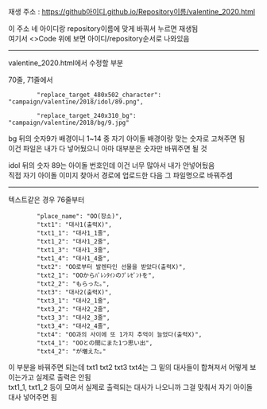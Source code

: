 재생 주소 : https://github아이디.github.io/Repository이름/valentine_2020.html

이 주소 네 아이디랑 repository이름에 맞게 바꿔서 누르면 재생됨<br>여기서 <>Code 위에 보면 아이디/repository순서로 나와있음

------------------------------------------

valentine_2020.html에서 수정할 부분

70줄, 71줄에서

            "replace_target_480x502_character": "campaign/valentine/2018/idol/89.png",
            
            "replace_target_240x310_bg": "campaign/valentine/2018/bg/9.jpg"
            
bg 뒤의 숫자9가 배경이니 1~14 중 자기 아이돌 배경이랑 맞는 숫자로 고쳐주면 됨<br>이건 파일은 내가 다 넣어뒀으니 아마 대부분은 숫자만 바꿔주면 될 것

idol 뒤의 숫자 89는 아이돌 번호인데 이건 너무 많아서 내가 안넣어뒀음<br>직접 자기 아이돌 이미지 찾아서 경로에 업로드한 다음 그 파일명으로 바꿔주셈

------------------------------------------

텍스트같은 경우 76줄부터

            "place_name": "OO(장소)",
            "txt1": "대사1(출력X)",
            "txt1_1": "대사1_1줄",
            "txt1_2": "대사1_2줄",
            "txt1_3": "대사1_3줄",
            "txt1_4": "대사1_4줄",
            "txt2": "OO로부터 발렌타인 선물을 받았다(출력X)",
            "txt2_1": "OOからﾊﾞﾚﾝﾀｲﾝのﾌﾟﾚｾﾞﾝﾄを",
            "txt2_2": "もらった｡",
            "txt3": "대사2(출력X)",
            "txt3_1": "대사2_1줄",
            "txt3_2": "대사2_2줄",
            "txt3_3": "대사2_3줄",
            "txt3_4": "대사2_4줄",
            "txt4": "OO과의 사이에 또 1가지 추억이 늘었다(출력X)",
            "txt4_1": "OOとの間にまた1つ思い出",
            "txt4_2": "が増えた｡"

이 부분을 바꿔주면 되는데 txt1 txt2 txt3 txt4는 그 밑의 대사들이 합쳐져서 어떻게 보이는가고 실제로 출력은 안됨<br>txt1_1, txt1_2 등이 모여서 실제로 출력되는 대사가 나오니까 그걸 맞춰서 자기 아이돌 대사 넣어주면 됨
